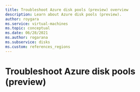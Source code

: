 ```yaml
---
title: Troubleshoot Azure disk pools (preview) overview
description: Learn about Azure disk pools (preview).
author: roygara
ms.service: virtual-machines
ms.topic: conceptual
ms.date: 06/28/2021
ms.author: rogarana
ms.subservice: disks
ms.custom: references_regions
---
```


# Troubleshoot Azure disk pools (preview)